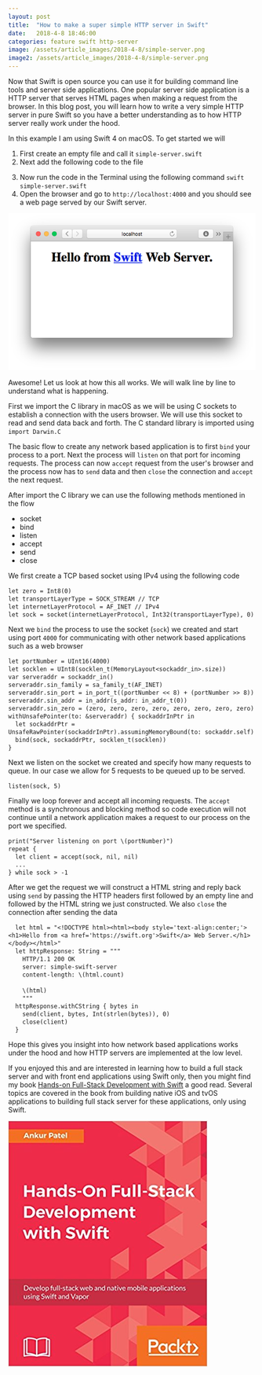 ```yaml
---
layout: post
title:  "How to make a super simple HTTP server in Swift"
date:   2018-4-8 18:46:00
categories: feature swift http-server
image: /assets/article_images/2018-4-8/simple-server.png
image2: /assets/article_images/2018-4-8/simple-server.png
---
```


Now that Swift is open source you can use it for building command line tools and server side applications. One popular server side application is a HTTP server that serves HTML pages when making a request from the browser. In this blog post, you will learn how to write a very simple HTTP server in pure Swift so you have a better understanding as to how HTTP server really work under the hood.

In this example I am using Swift 4 on macOS. To get started we will

1. First create an empty file and call it `simple-server.swift`
2. Next add the following code to the file
<script src="https://gist.github.com/ankurp/51af01d1e6a71bfcf35b113b7278a09d.js"></script>
3. Now run the code in the Terminal using the following command `swift simple-server.swift`
4. Open the browser and go to `http://localhost:4000` and you should see a web page served by our Swift server.

![Swift Server serving static HTML](/assets/article_images/2018-4-8/simple-server.png)

Awesome! Let us look at how this all works. We will walk line by line to understand what is happening.

First we import the C library in macOS as we will be using C sockets to establish a connection with the users browser. We will use this socket to read and send data back and forth. The C standard library is imported using `import Darwin.C`

The basic flow to create any network based application is to first `bind` your process to a port. Next the process will `listen` on that port for incoming requests. The process can now `accept` request from the user's browser and the process now has to `send` data and then `close` the connection and `accept` the next request.

After import the C library we can use the following methods mentioned in the flow

* socket
* bind
* listen
* accept
* send
* close

We first create a TCP based socket using IPv4 using the following code

```
let zero = Int8(0)
let transportLayerType = SOCK_STREAM // TCP
let internetLayerProtocol = AF_INET // IPv4
let sock = socket(internetLayerProtocol, Int32(transportLayerType), 0)
```

Next we `bind` the process to use the socket (`sock`) we created and start using port `4000` for communicating with other network based applications such as a web browser

```
let portNumber = UInt16(4000)
let socklen = UInt8(socklen_t(MemoryLayout<sockaddr_in>.size))
var serveraddr = sockaddr_in()
serveraddr.sin_family = sa_family_t(AF_INET)
serveraddr.sin_port = in_port_t((portNumber << 8) + (portNumber >> 8))
serveraddr.sin_addr = in_addr(s_addr: in_addr_t(0))
serveraddr.sin_zero = (zero, zero, zero, zero, zero, zero, zero, zero)
withUnsafePointer(to: &serveraddr) { sockaddrInPtr in
  let sockaddrPtr = UnsafeRawPointer(sockaddrInPtr).assumingMemoryBound(to: sockaddr.self)
  bind(sock, sockaddrPtr, socklen_t(socklen))
}
```

Next we listen on the socket we created and specify how many requests to queue. In our case we allow for 5 requests to be queued up to be served.

```
listen(sock, 5)
```

Finally we loop forever and accept all incoming requests. The `accept` method is a synchronous and blocking method so code execution will not continue until a network application makes a request to our process on the port we specified.

```
print("Server listening on port \(portNumber)")
repeat {
  let client = accept(sock, nil, nil)
  ...
} while sock > -1
```

After we get the request we will construct a HTML string and reply back using `send` by passing the HTTP headers first followed by an empty line and followed by the HTML string we just constructed. We also `close` the connection after sending the data

```
  let html = "<!DOCTYPE html><html><body style='text-align:center;'><h1>Hello from <a href='https://swift.org'>Swift</a> Web Server.</h1></body></html>"
  let httpResponse: String = """
    HTTP/1.1 200 OK
    server: simple-swift-server
    content-length: \(html.count)

    \(html)
    """
  httpResponse.withCString { bytes in
    send(client, bytes, Int(strlen(bytes)), 0)
    close(client)
  }
```

Hope this gives you insight into how network based applications works under the hood and how HTTP servers are implemented at the low level.

If you enjoyed this and are interested in learning how to build a full stack server and with front end applications using Swift only, then you might find my book [Hands-on Full-Stack Development with Swift](https://www.amazon.com/Full-Stack-Swift-applications-framework/dp/1788625242/) a good read. Several topics are covered in the book from building native iOS and tvOS applications to building full stack server for these applications, only using Swift.

![Hands-on Full-Stack Development with Swift](/assets/article_images/2018-4-8/book-cover.jpg)